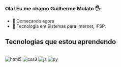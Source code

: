 ### Olá! Eu me chamo Guilherme Mulato 🖐

- 🎈 Começando agora
- 🌱 Tecnologia em Sistemas para Internet, IFSP.

## Tecnologias que estou aprendendo
<div style="display: inline__block"><br/>
  <img align="center" alt="html5" src="https://img.shields.io/badge/HTML5-E34F26?style=for-the-badge&logo=html5&logoColor=white"/>
  <img align="center" alt="css3" src="https://img.shields.io/badge/CSS3-1572B6?style=for-the-badge&logo=css3&logoColor=white"/>
  <img align="center" alt="js" src="https://img.shields.io/badge/JavaScript-F7DF1E?style=for-the-badge&logo=javascript&logoColor=black"/>
  <img align="center" alt="py" src="https://img.shields.io/badge/Python-14354C?style=for-the-badge&logo=python&logoColor=white"/>
</div>
